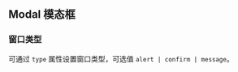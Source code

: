 <div class="demo-header">
<p class="overviewicon">
  <span class="wapi-tips-messagebox"/>
</p>

## Modal 模态框

<nova-uxlink widget-name="Modal"></nova-uxlink>
</div>

### 窗口类型

可通过 `type` 属性设置窗口类型，可选值 `alert | confirm | message`。

<nova-demo-view link="modal/type.vue"></nova-demo-view>

<br />
